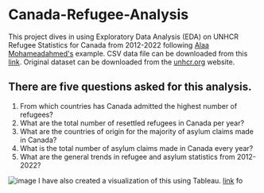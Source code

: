 # Canada-Refugee-Analysis
This project dives in using Exploratory Data Analysis (EDA) on UNHCR Refugee Statistics for Canada from 2012-2022 following [Alaa Mohameadahmed's](https://github.com/alaa-mohamedahmed) example.
CSV data file can be downloaded from this [link](https://github.com/alaa-mohamedahmed/canada-refugee-stats-eda/blob/main/can-stats-2012-22.csv).
Original dataset can be downloaded from the [unhcr.org](https://www.unhcr.org/refugee-statistics/download/?url=8tIY7I) website.
## There are five questions asked for this analysis. 
1. From which countries has Canada admitted the highest number of refugees?
2. What are the total number of resettled refugees in Canada per year?
3. What are the countries of origin for the majority of asylum claims made in Canada?
4. What is the total number of asylum claims made in Canada every year?
5. What are the general trends in refugee and asylum statistics from 2012-2022?

![image](https://github.com/Luca5Alb/Canada-Refugee-Analysis/assets/104235380/27783581-417e-4b0f-b850-cc6552d2d982)
I have also created a visualization of this using Tableau. [link](https://public.tableau.com/app/profile/lucas.alberto/viz/CanadaRefugeeDataAnalysis/Dashboard1) fo
